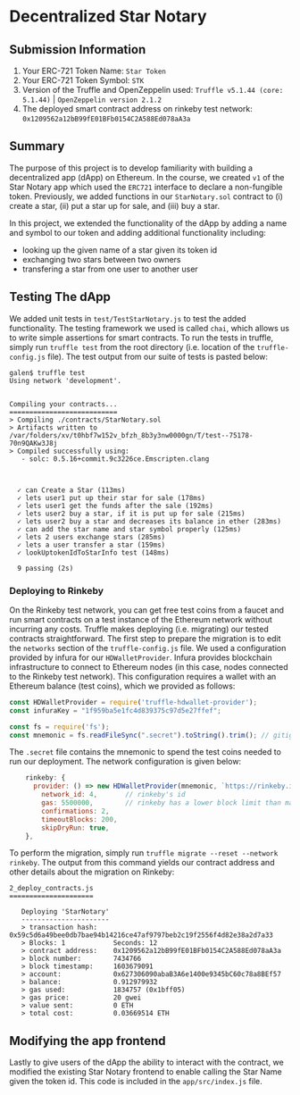 # Decentralized Star Notary

## Submission Information
1) Your ERC-721 Token Name: `Star Token`
2) Your ERC-721 Token Symbol: `STK`
3) Version of the Truffle and OpenZeppelin used: `Truffle v5.1.44 (core: 5.1.44)` | `OpenZeppelin version 2.1.2`
4) The deployed smart contract address on rinkeby test network: `0x1209562a12bB99fE01BFb0154C2A588Ed078aA3a`

## Summary
The purpose of this project is to develop familiarity with building a decentralized app (dApp) on Ethereum.  In the course, we created `v1` of the Star Notary app which used the `ERC721` interface to declare a non-fungible token.  Previously, we added functions in our `StarNotary.sol` contract to (i) create a star, (ii) put a star up for sale, and (iii) buy a star.

In this project, we extended the functionality of the dApp by adding a name and symbol to our token and adding additional functionality including:

- looking up the given name of a star given its token id
- exchanging two stars between two owners
- transfering a star from one user to another user

## Testing The dApp
We added unit tests in `test/TestStarNotary.js` to test the added functionality.  The testing framework we used is called `chai`, which allows us to write simple assertions for smart contracts.  To run the tests in truffle, simply run `truffle test` from the root directory (i.e. location of the `truffle-config.js` file).  The test output from our suite of tests is pasted below:

```
galen$ truffle test
Using network 'development'.


Compiling your contracts...
===========================
> Compiling ./contracts/StarNotary.sol
> Artifacts written to /var/folders/xv/t0hbf7w152v_bfzh_8b3y3nw0000gn/T/test--75178-70n9QAKw3J8j
> Compiled successfully using:
   - solc: 0.5.16+commit.9c3226ce.Emscripten.clang



  ✓ can Create a Star (113ms)
  ✓ lets user1 put up their star for sale (178ms)
  ✓ lets user1 get the funds after the sale (192ms)
  ✓ lets user2 buy a star, if it is put up for sale (215ms)
  ✓ lets user2 buy a star and decreases its balance in ether (283ms)
  ✓ can add the star name and star symbol properly (125ms)
  ✓ lets 2 users exchange stars (285ms)
  ✓ lets a user transfer a star (159ms)
  ✓ lookUptokenIdToStarInfo test (148ms)

  9 passing (2s)
```

###  Deploying to Rinkeby
On the Rinkeby test network, you can get free test coins from a faucet and run smart contracts on a test instance of the Ethereum network without incurring any costs.  Truffle makes deploying (i.e. migrating) our tested contracts straightforward.  The first step to prepare the migration is to edit the `networks` section of the `truffle-config.js` file.  We used a configuration provided by infura for our `HDWalletProvider`.  Infura provides blockchain infrastructure to connect to Ethereum nodes (in this case, nodes connected to the Rinkeby test network).  This configuration requires a wallet with an Ethereum balance (test coins), which we provided as follows:
```javascript
const HDWalletProvider = require('truffle-hdwallet-provider');
const infuraKey = "1f959ba5e1fc4d839375c97d5e27ffef";

const fs = require('fs');
const mnemonic = fs.readFileSync(".secret").toString().trim(); // gitignore
```
The `.secret` file contains the mnemonic to spend the test coins needed to run our deployment.  The network configuration is given below:
```javascript
    rinkeby: {
      provider: () => new HDWalletProvider(mnemonic, `https://rinkeby.infura.io/v3/${infuraKey}`),
        network_id: 4,       // rinkeby's id
        gas: 5500000,        // rinkeby has a lower block limit than mainnet
        confirmations: 2,
        timeoutBlocks: 200,
        skipDryRun: true,
    },
```
To perform the migration, simply run `truffle migrate --reset --network rinkeby`.  The output from this command yields our contract address and other details about the migration on Rinkeby:
```
2_deploy_contracts.js
=====================

   Deploying 'StarNotary'
   ----------------------
   > transaction hash:    0x59c5d6a49bee0db7bae94b14216ce47af9797beb2c19f2556f4d82e38a2d7a33
   > Blocks: 1            Seconds: 12
   > contract address:    0x1209562a12bB99fE01BFb0154C2A588Ed078aA3a
   > block number:        7434766
   > block timestamp:     1603679091
   > account:             0x627306090abaB3A6e1400e9345bC60c78a8BEf57
   > balance:             0.912979932
   > gas used:            1834757 (0x1bff05)
   > gas price:           20 gwei
   > value sent:          0 ETH
   > total cost:          0.03669514 ETH
```

## Modifying the app frontend
Lastly to give users of the dApp the ability to interact with the contract, we modified the existing Star Notary frontend to enable calling the Star Name given the token id.  This code is included in the `app/src/index.js` file.